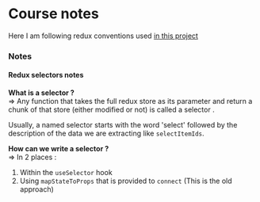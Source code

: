 # Course notes

Here I am following redux conventions used [in this project](https://github.com/scandipwa/scandipwa/tree/master/packages/scandipwa)

### Notes
#### Redux selectors notes

**What is a selector ?**  
=> Any function that takes the full redux store as its parameter and return a chunk of that store (either modified or not) is called a selector . 

Usually, a named selector starts with the word 'select' followed by the description of the data we are extracting like `selectItemIds`.  

**How can we write a selector ?**   
=> In 2 places : 
1. Within the `useSelector` hook
2. Using `mapStateToProps` that is provided to `connect` (This is the old approach)

